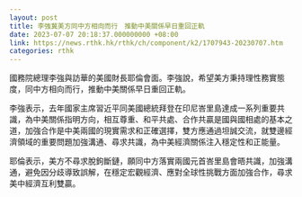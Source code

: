 ```yaml
---
layout: post
title: 李強冀美方同中方相向而行　推動中美關係早日重回正軌
date: 2023-07-07 20:18:37.000000000 +08:00
link: https://news.rthk.hk/rthk/ch/component/k2/1707943-20230707.htm
categories: rthk
---
```


國務院總理李強與訪華的美國財長耶倫會面。李強說，希望美方秉持理性務實態度，同中方相向而行，推動中美關係早日重回正軌。

李強表示，去年國家主席習近平同美國總統拜登在印尼峇里島達成一系列重要共識，為中美關係指明方向，相互尊重、和平共處、合作共贏是國與國相處的基本之道，加強合作是中美兩國的現實需求和正確選擇，雙方應通過坦誠交流，就雙邊經濟領域的重要問題加強溝通、尋求共識，為中美經濟關係注入穩定性和正能量。

耶倫表示，美方不尋求脫鉤斷鏈，願同中方落實兩國元首峇里島會晤共識，加強溝通，避免因分歧導致誤解，在穩定宏觀經濟、應對全球性挑戰方面加強合作，尋求美中經濟互利雙贏。
